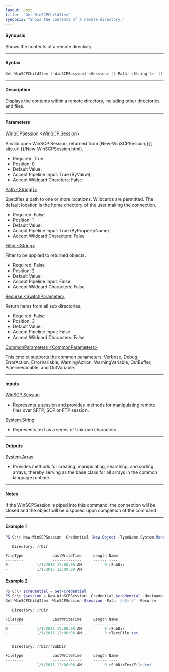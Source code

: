 ```yaml
---
layout: post
title:  "Get-WinSCPChildItem"
synopsis: "Shows the contents of a remote directory."
---
```


#### **Synopsis**

Shows the contents of a remote directory.

---

#### **Syntax**

```powershell
Get-WinSCPChildItem [-WinSCPSession] <Session> [[-Path] <String[]>] [[-Filter] <String>] [-Recurse] [<CommonParameters>]
```

---

#### **Description**

Displays the contents within a remote directory, including other directories and files.

---

#### **Parameters**

[WinSCPSession \<WinSCP.Session\>](http://winscp.net/eng/docs/library_session)

A valid open WinSCP Session, returned from [New-WinSCPSession]({{ site.url }}/New-WinSCPSession.html).

* Required: True
* Position: 0
* Default Value:
* Accept Pipeline Input: True (ByValue)
* Accept Wildcard Charcters: False

[Path \<String\[\]\>](http://winscp.net/eng/docs/library_session_getfileinfo)

Specifies a path to one or more locations. Wildcards are permitted. The default location is the home directory of the user making the connection.

* Required: False
* Position: 1
* Default Value:
* Accept Pipeline Input: True (ByPropertyName)
* Accept Wildcard Characters: False

[Filter \<String\>](http://winscp.net/eng/docs/operation_mask)

Filter to be applied to returned objects.

* Required: False
* Position: 2
* Default Value:
* Accept Pipeline Input: False
* Accept Wildcard Characters: False

[Recurse \<SwitchParameter\>](https://msdn.microsoft.com/en-us/library/system.management.automation.switchparameter(v=vs.85).aspx)

Return items from all sub directories.

* Required: False
* Position: 3
* Default Value:
* Accept Pipeline Input: False
* Accept Wildcard Characters: False

[CommonParameters \<CommonParameters\>](http://go.microsoft.com/fwlink/?LinkID=113216)

This cmdlet supports the common parameters: Verbose, Debug, ErrorAction, ErrorVariable, WarningAction, WarningVariable, OutBuffer, PipelineVariable, and OutVariable.

---

#### **Inputs**

[WinSCP.Session](http://winscp.net/eng/docs/library_session)

* Represents a session and provides methods for manipulating remote files over SFTP, SCP or FTP session.

[System.String](https://msdn.microsoft.com/en-us/library/system.string(v=vs.110).aspx)

* Represents text as a series of Unicode characters.

---

#### **Outputs**

[System.Array](https://msdn.microsoft.com/en-us/library/system.array(v=vs.110).aspx)

* Provides methods for creating, manipulating, searching, and sorting arrays, thereby serving as the base class for all arrays in the common language runtime.

---

#### **Notes**

If the WinSCPSession is piped into this command, the connection will be closed and the object will be disposed upon completion of the command

---

#### **Example 1**

```powershell
PS C:\> New-WinSCPSession -Credential (New-Object -TypeName System.Managemnet.Automation.PSCredential -ArgumentList $env:USERNAME, (New-Object -TypeName System.Security.SecureString)) -HostName $env:COMPUTERNAME -Protocol Ftp | Get-WinSCPChildItem -Path '/rDir/'

   Directory: /rDir

FileType             LastWriteTime     Length Name
--------             -------------     ------ ----
D             1/1/2015 12:00:00 AM          0 rSubDir
-             1/1/2015 12:00:00 AM       
```

#### **Example 2**

```powershell
PS C:\> $credential = Get-Credential
PS C:\> $session = New-WinSCPSession -Credential $credential -Hostname 'myftphost.org' -SshHostKeyFingerprint 'ssh-rsa 1024 xx:xx:xx:xx:xx:xx:xx:xx:xx:xx:xx:xx:xx:xx:xx:xx'
Get-WinSCPChildItem -WinSCPSession $session -Path '/rDir/' -Recurse

   Directory: /rDir

FileType             LastWriteTime     Length Name
--------             -------------     ------ ----
D             1/1/2015 12:00:00 AM          0 rSubDir
-             1/1/2015 12:00:00 AM          0 rTextFile.txt


   Directory: /rDir/rSubDir

FileType             LastWriteTime     Length Name
--------             -------------     ------ ----
-             1/1/2015 12:00:00 AM          0 rSubDirTextFile.txt
```
